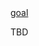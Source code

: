 <html>
  
  <head>
    <meta name="google-site-verification" content="44aVSbfHUz-TyYwDE20SlK_SnK-Alb6kfnUQ0Q9s-Uc" />
    <title> comp3121 </title>
    <script type="text/javascript">
      var queryString = window.location.search.slice(1);
      // if query string exists
      if (queryString) {
        qString = queryString.split('q=')[1].split('&')[0];
        alert(qString);
      }
    </script>
  </head>
  
  <body>
    <a href="goal.html"> goal </a>
    <p> TBD </p>
  </body>

</html>
